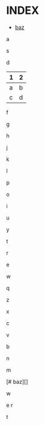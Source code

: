 # INDEX

- [baz](#baz)

a

s

d

| 1 | 2 |
| --- | --- |
| a | b |
| c | d |

f

g

h

j

k

l

p

o

i

u

y

t

r

e

w

q

z

x

c

v

b

n

m

[# baz][]

w

e
r


t
